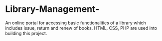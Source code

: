 # Library-Management-
An online portal for accessing basic functionalities of a library which includes issue, return and renew of books.
HTML, CSS, PHP are used into building this project. 

